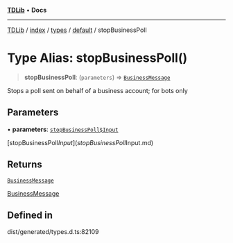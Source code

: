 [**TDLib**](../../../../../../README.md) • **Docs**

***

[TDLib](../../../../../../modules.md) / [index](../../../../../README.md) / [types](../../../README.md) / [default](../README.md) / stopBusinessPoll

# Type Alias: stopBusinessPoll()

> **stopBusinessPoll**: (`parameters`) => [`BusinessMessage`](BusinessMessage-1.md)

Stops a poll sent on behalf of a business account; for bots only

## Parameters

• **parameters**: [`stopBusinessPoll$Input`](stopBusinessPoll$Input.md)

[stopBusinessPoll$Input](stopBusinessPoll$Input.md)

## Returns

[`BusinessMessage`](BusinessMessage-1.md)

[BusinessMessage](BusinessMessage-1.md)

## Defined in

dist/generated/types.d.ts:82109
